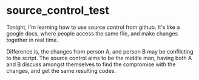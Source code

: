 # source_control_test
Tonight, I'm learning how to use source control from github.
It's like a google docs, where people access the same file, and make changes together in real time.

Difference is, the changes from person A, and person B may be conflicting to the script. The source control aims to be the middle man, having both A and B discuss amongst themselves to find the compromise with the changes, and get the same resulting codes.
